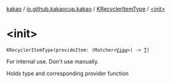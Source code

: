 [kakao](../../index.md) / [io.github.kakaocup.kakao](../index.md) / [KRecyclerItemType](index.md) / [&lt;init&gt;](./-init-.md)

# &lt;init&gt;

`KRecyclerItemType(provideItem: (Matcher<`[`View`](https://developer.android.com/reference/android/view/View.html)`>) -> `[`T`](index.md#T)`)`

For internal use. Don't use manually.

Holds type and corresponding provider function

